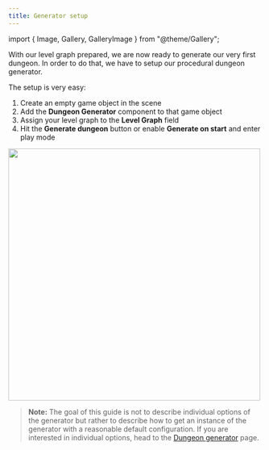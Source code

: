 ```yaml
---
title: Generator setup
---
```


import { Image, Gallery, GalleryImage } from "@theme/Gallery";

With our level graph prepared, we are now ready to generate our very first dungeon. In order to do that, we have to setup our procedural dungeon generator.

The setup is very easy:

1. Create an empty game object in the scene
2. Add the **Dungeon Generator** component to that game object
3. Assign your level graph to the **Level Graph** field
4. Hit the **Generate dungeon** button or enable **Generate on start** and enter play mode

<Image src="img/v2/generators/dungeon_generator_inspector.png" caption="Dungeon generator runner" width="500px" />

> **Note:** The goal of this guide is not to describe individual options of the generator but rather to describe how to get an instance of the generator with a reasonable default configuration. If you are interested in individual options, head to the [Dungeon generator](../generators/dungeon-generator.md) page.